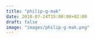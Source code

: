 ```yaml
---
title: "philip-g-mak"
date: 2018-07-24T15:00:00+02:00
draft: false
image: "images/philip-g-mak.png"
---
```

